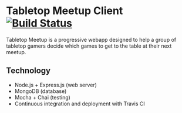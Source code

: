 # Tabletop Meetup Client  [![Build Status](https://travis-ci.org/christophergoot/tabletop-meetup-api.svg?branch=master)](https://travis-ci.org/christophergoot/tabletop-meetup-api)
Tabletop Meetup is a progressive webapp designed to help a group of tabletop gamers decide which games to get to the table at their next meetup.

## Technology

- Node.js + Express.js (web server)
- MongoDB (database)
- Mocha + Chai (testing)
- Continuous integration and deployment with Travis CI
